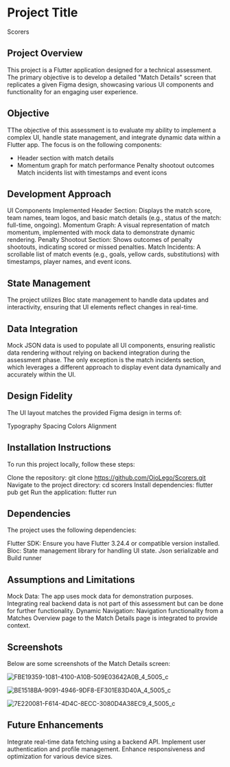 
# Project Title
Scorers

## Project Overview
This project is a Flutter application designed for a technical assessment. The primary objective is to develop a detailed "Match Details" screen that replicates a given Figma design, showcasing various UI components and functionality for an engaging user experience.

## Objective
TThe objective of this assessment is to evaluate my ability to implement a complex UI, handle state management, and integrate dynamic data within a Flutter app. The focus is on the following components:

* Header section with match details
* Momentum graph for match performance
Penalty shootout outcomes
Match incidents list with timestamps and event icons

## Development Approach
UI Components Implemented
Header Section: Displays the match score, team names, team logos, and basic match details (e.g., status of the match: full-time, ongoing).
Momentum Graph: A visual representation of match momentum, implemented with mock data to demonstrate dynamic rendering.
Penalty Shootout Section: Shows outcomes of penalty shootouts, indicating scored or missed penalties.
Match Incidents: A scrollable list of match events (e.g., goals, yellow cards, substitutions) with timestamps, player names, and event icons.

## State Management
The project utilizes Bloc state management to handle data updates and interactivity, ensuring that UI elements reflect changes in real-time.

## Data Integration
Mock JSON data is used to populate all UI components, ensuring realistic data rendering without relying on backend integration during the assessment phase. The only exception is the match incidents section, which leverages a different approach to display event data dynamically and accurately within the UI.

## Design Fidelity
The UI layout matches the provided Figma design in terms of:

Typography
Spacing
Colors
Alignment

## Installation Instructions
To run this project locally, follow these steps:

Clone the repository: git clone https://github.com/OjoLego/Scorers.git
Navigate to the project directory: cd scorers
Install dependencies: flutter pub get
Run the application: flutter run

## Dependencies
The project uses the following dependencies:

Flutter SDK: Ensure you have Flutter 3.24.4 or compatible version installed.
Bloc: State management library for handling UI state.
Json serializable and Build runner

## Assumptions and Limitations
Mock Data: The app uses mock data for demonstration purposes. Integrating real backend data is not part of this assessment but can be done for further functionality.
Dynamic Navigation: Navigation functionality from a Matches Overview page to the Match Details page is integrated to provide context.

## Screenshots

Below are some screenshots of the Match Details screen:

![FBE19359-1081-4100-A10B-509E03642A0B_4_5005_c](https://github.com/user-attachments/assets/b25fc4c9-1100-41e3-a284-5c85a8b9bb9b)

![BE1518BA-9091-4946-9DF8-EF301E83D40A_4_5005_c](https://github.com/user-attachments/assets/59c430a7-70d1-43b5-b57e-931cd3d5b4ae)

![7E220081-F614-4D4C-8ECC-3080D4A38EC9_4_5005_c](https://github.com/user-attachments/assets/0d2a025d-c2f4-4fd4-ae38-7bd1140d7928)

## Future Enhancements
Integrate real-time data fetching using a backend API.
Implement user authentication and profile management.
Enhance responsiveness and optimization for various device sizes.
